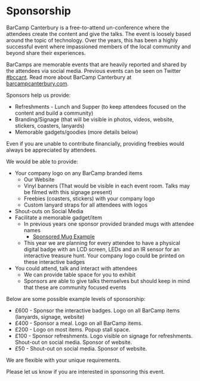 Sponsorship
===========

BarCamp Canterbury is a free-to-attend un-conference where the attendees create the content and give the talks. The event is loosely based around the topic of technology. Over the years, this has been a highly successful event where impassioned members of the local community and beyond share their experiences.

BarCamps are memorable events that are heavily reported and shared by the attendees via social media. Previous events can be seen on Twitter [#bccant](https://twitter.com/search?q=%23bccant). Read more about BarCamp Canterbury at [barcampcanterbury.com](https://barcampcanterbury.com/).

Sponsors help us provide:

* Refreshments - Lunch and Supper (to keep attendees focused on the content and build a community)
* Branding/Signage (that will be visible in photos, videos, website, stickers, coasters, lanyards)
* Memorable gadgets/goodies (more details below)

Even if you are unable to contribute financially, providing freebies would always be appreciated by attendees.

We would be able to provide:

* Your company logo on any BarCamp branded items
    * Our Website
    * Vinyl banners (That would be visible in each event room. Talks may be filmed with this signage present)
    * Freebies (coasters, stickers) with your company logo
    * Custom lanyard straps for all attendees with logos
* Shout-outs on Social Media
* Facilitate a memorable gadget/item
    * In previous years one sponsor provided branded mugs with attendee names
        * [Sponsored Mug Example](https://twitter.com/ItsCooperful/status/329155110422843392)
    * This year we are planning for every attendee to have a physical digital badge with an LCD screen, LEDs and an IR sensor for an interactive treasure hunt. Your company logo could be printed on these interactive badges
* You could attend, talk and interact with attendees
    * We can provide table space for you to exhibit
    * Sponsors are able to give talks themselves but should keep in mind that these are community focused events

Below are some possible example levels of sponsorship:

* £600 - Sponsor the interactive badges. Logo on all BarCamp items (lanyards, signage, website)
* £400 - Sponsor a meal. Logo on all BarCamp items.
* £200 - Logo on most items. Popup stall space.
* £100 - Sponsor refreshments. Logo visible on signage for refreshments. Shout-out on social media. Sponsor of website.
* £50 - Shout-out on social media. Sponsor of website.

We are flexible with your unique requirements.

Please let us know if you are interested in sponsoring this event.

